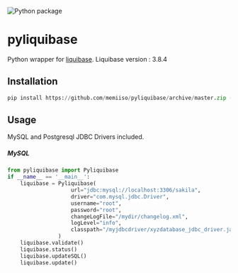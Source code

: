 ![Python package](https://github.com/memiiso/pyliquibase/workflows/Python%20package/badge.svg)

# pyliquibase

Python wrapper for [liquibase](http://www.liquibase.org/). 
Liquibase version : 3.8.4

## Installation

```python
pip install https://github.com/memiiso/pyliquibase/archive/master.zip --upgrade --user
```

## Usage

MySQL and Postgresql JDBC Drivers included.

##### MySQL

```python
from pyliquibase import Pyliquibase
if __name__ == '__main__':
    liquibase = Pyliquibase(
                    url="jdbc:mysql://localhost:3306/sakila",
                    driver="com.mysql.jdbc.Driver",
                    username="root",
                    password="root",
                    changeLogFile="/mydir/changelog.xml",
                    logLevel="info",
                    classpath="/myjdbcdriver/xyzdatabase_jdbc_driver.jar"
                )
    liquibase.validate()
    liquibase.status()
    liquibase.updateSQL()
    liquibase.update()
```
